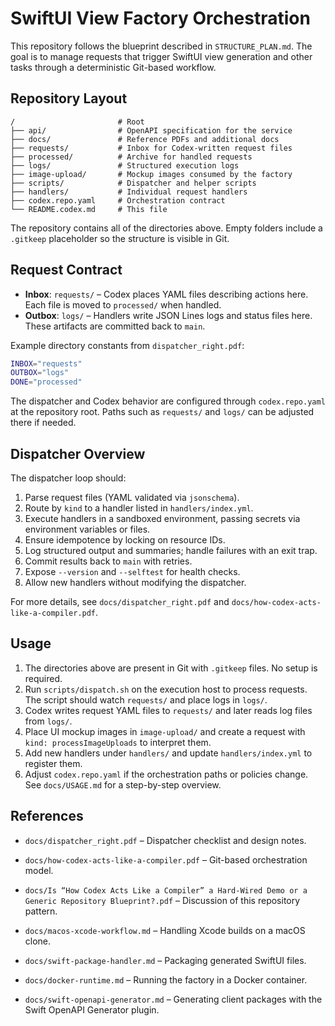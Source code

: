 # SwiftUI View Factory Orchestration

This repository follows the blueprint described in `STRUCTURE_PLAN.md`. The goal is to manage requests that trigger SwiftUI view generation and other tasks through a deterministic Git-based workflow.

## Repository Layout

```text
/                       # Root
├── api/                # OpenAPI specification for the service
├── docs/               # Reference PDFs and additional docs
├── requests/           # Inbox for Codex-written request files
├── processed/          # Archive for handled requests
├── logs/               # Structured execution logs
├── image-upload/       # Mockup images consumed by the factory
├── scripts/            # Dispatcher and helper scripts
├── handlers/           # Individual request handlers
├── codex.repo.yaml     # Orchestration contract
└── README.codex.md     # This file
```

The repository contains all of the directories above. Empty folders include a
`.gitkeep` placeholder so the structure is visible in Git.

## Request Contract

- **Inbox**: `requests/` – Codex places YAML files describing actions here. Each file is moved to `processed/` when handled.
- **Outbox**: `logs/` – Handlers write JSON Lines logs and status files here. These artifacts are committed back to `main`.

Example directory constants from `dispatcher_right.pdf`:

```bash
INBOX="requests"
OUTBOX="logs"
DONE="processed"
```

The dispatcher and Codex behavior are configured through `codex.repo.yaml` at
the repository root. Paths such as `requests/` and `logs/` can be adjusted
there if needed.

## Dispatcher Overview

The dispatcher loop should:

1. Parse request files (YAML validated via `jsonschema`).
2. Route by `kind` to a handler listed in `handlers/index.yml`.
3. Execute handlers in a sandboxed environment, passing secrets via environment variables or files.
4. Ensure idempotence by locking on resource IDs.
5. Log structured output and summaries; handle failures with an exit trap.
6. Commit results back to `main` with retries.
7. Expose `--version` and `--selftest` for health checks.
8. Allow new handlers without modifying the dispatcher.

For more details, see `docs/dispatcher_right.pdf` and `docs/how-codex-acts-like-a-compiler.pdf`.

## Usage

1. The directories above are present in Git with `.gitkeep` files. No setup is required.
2. Run `scripts/dispatch.sh` on the execution host to process requests. The script should watch `requests/` and place logs in `logs/`.
3. Codex writes request YAML files to `requests/` and later reads log files from `logs/`.
4. Place UI mockup images in `image-upload/` and create a request with `kind: processImageUploads` to interpret them.
5. Add new handlers under `handlers/` and update `handlers/index.yml` to register them.
6. Adjust `codex.repo.yaml` if the orchestration paths or policies change.
See `docs/USAGE.md` for a step-by-step overview.

## References

- `docs/dispatcher_right.pdf` – Dispatcher checklist and design notes.
- `docs/how-codex-acts-like-a-compiler.pdf` – Git-based orchestration model.
- `docs/Is “How Codex Acts Like a Compiler” a Hard-Wired Demo or a Generic Repository Blueprint?.pdf` – Discussion of this repository pattern.

- `docs/macos-xcode-workflow.md` – Handling Xcode builds on a macOS clone.
- `docs/swift-package-handler.md` – Packaging generated SwiftUI files.
- `docs/docker-runtime.md` – Running the factory in a Docker container.
- `docs/swift-openapi-generator.md` – Generating client packages with the
  Swift OpenAPI Generator plugin.

